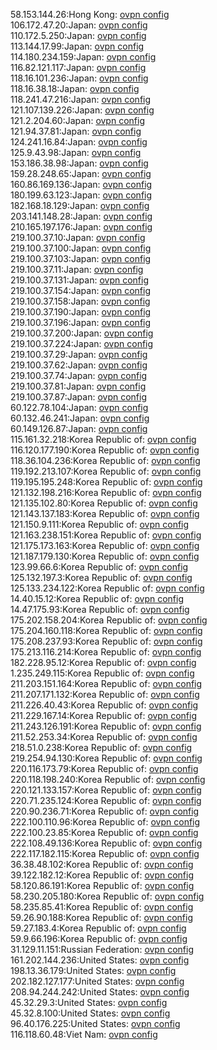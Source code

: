 58.153.144.26:Hong Kong: [ovpn config](vpn/58_153_144_26.ovpn)  
106.172.47.20:Japan: [ovpn config](vpn/106_172_47_20.ovpn)  
110.172.5.250:Japan: [ovpn config](vpn/110_172_5_250.ovpn)  
113.144.17.99:Japan: [ovpn config](vpn/113_144_17_99.ovpn)  
114.180.234.159:Japan: [ovpn config](vpn/114_180_234_159.ovpn)  
116.82.121.117:Japan: [ovpn config](vpn/116_82_121_117.ovpn)  
118.16.101.236:Japan: [ovpn config](vpn/118_16_101_236.ovpn)  
118.16.38.18:Japan: [ovpn config](vpn/118_16_38_18.ovpn)  
118.241.47.216:Japan: [ovpn config](vpn/118_241_47_216.ovpn)  
121.107.139.226:Japan: [ovpn config](vpn/121_107_139_226.ovpn)  
121.2.204.60:Japan: [ovpn config](vpn/121_2_204_60.ovpn)  
121.94.37.81:Japan: [ovpn config](vpn/121_94_37_81.ovpn)  
124.241.16.84:Japan: [ovpn config](vpn/124_241_16_84.ovpn)  
125.9.43.98:Japan: [ovpn config](vpn/125_9_43_98.ovpn)  
153.186.38.98:Japan: [ovpn config](vpn/153_186_38_98.ovpn)  
159.28.248.65:Japan: [ovpn config](vpn/159_28_248_65.ovpn)  
160.86.169.136:Japan: [ovpn config](vpn/160_86_169_136.ovpn)  
180.199.63.123:Japan: [ovpn config](vpn/180_199_63_123.ovpn)  
182.168.18.129:Japan: [ovpn config](vpn/182_168_18_129.ovpn)  
203.141.148.28:Japan: [ovpn config](vpn/203_141_148_28.ovpn)  
210.165.197.176:Japan: [ovpn config](vpn/210_165_197_176.ovpn)  
219.100.37.10:Japan: [ovpn config](vpn/219_100_37_10.ovpn)  
219.100.37.100:Japan: [ovpn config](vpn/219_100_37_100.ovpn)  
219.100.37.103:Japan: [ovpn config](vpn/219_100_37_103.ovpn)  
219.100.37.11:Japan: [ovpn config](vpn/219_100_37_11.ovpn)  
219.100.37.131:Japan: [ovpn config](vpn/219_100_37_131.ovpn)  
219.100.37.154:Japan: [ovpn config](vpn/219_100_37_154.ovpn)  
219.100.37.158:Japan: [ovpn config](vpn/219_100_37_158.ovpn)  
219.100.37.190:Japan: [ovpn config](vpn/219_100_37_190.ovpn)  
219.100.37.196:Japan: [ovpn config](vpn/219_100_37_196.ovpn)  
219.100.37.200:Japan: [ovpn config](vpn/219_100_37_200.ovpn)  
219.100.37.224:Japan: [ovpn config](vpn/219_100_37_224.ovpn)  
219.100.37.29:Japan: [ovpn config](vpn/219_100_37_29.ovpn)  
219.100.37.62:Japan: [ovpn config](vpn/219_100_37_62.ovpn)  
219.100.37.74:Japan: [ovpn config](vpn/219_100_37_74.ovpn)  
219.100.37.81:Japan: [ovpn config](vpn/219_100_37_81.ovpn)  
219.100.37.87:Japan: [ovpn config](vpn/219_100_37_87.ovpn)  
60.122.78.104:Japan: [ovpn config](vpn/60_122_78_104.ovpn)  
60.132.46.241:Japan: [ovpn config](vpn/60_132_46_241.ovpn)  
60.149.126.87:Japan: [ovpn config](vpn/60_149_126_87.ovpn)  
115.161.32.218:Korea Republic of: [ovpn config](vpn/115_161_32_218.ovpn)  
116.120.177.190:Korea Republic of: [ovpn config](vpn/116_120_177_190.ovpn)  
118.36.104.236:Korea Republic of: [ovpn config](vpn/118_36_104_236.ovpn)  
119.192.213.107:Korea Republic of: [ovpn config](vpn/119_192_213_107.ovpn)  
119.195.195.248:Korea Republic of: [ovpn config](vpn/119_195_195_248.ovpn)  
121.132.198.216:Korea Republic of: [ovpn config](vpn/121_132_198_216.ovpn)  
121.135.102.80:Korea Republic of: [ovpn config](vpn/121_135_102_80.ovpn)  
121.143.137.183:Korea Republic of: [ovpn config](vpn/121_143_137_183.ovpn)  
121.150.9.111:Korea Republic of: [ovpn config](vpn/121_150_9_111.ovpn)  
121.163.238.151:Korea Republic of: [ovpn config](vpn/121_163_238_151.ovpn)  
121.175.173.163:Korea Republic of: [ovpn config](vpn/121_175_173_163.ovpn)  
121.187.179.130:Korea Republic of: [ovpn config](vpn/121_187_179_130.ovpn)  
123.99.66.6:Korea Republic of: [ovpn config](vpn/123_99_66_6.ovpn)  
125.132.197.3:Korea Republic of: [ovpn config](vpn/125_132_197_3.ovpn)  
125.133.234.122:Korea Republic of: [ovpn config](vpn/125_133_234_122.ovpn)  
14.40.15.12:Korea Republic of: [ovpn config](vpn/14_40_15_12.ovpn)  
14.47.175.93:Korea Republic of: [ovpn config](vpn/14_47_175_93.ovpn)  
175.202.158.204:Korea Republic of: [ovpn config](vpn/175_202_158_204.ovpn)  
175.204.160.118:Korea Republic of: [ovpn config](vpn/175_204_160_118.ovpn)  
175.208.237.93:Korea Republic of: [ovpn config](vpn/175_208_237_93.ovpn)  
175.213.116.214:Korea Republic of: [ovpn config](vpn/175_213_116_214.ovpn)  
182.228.95.12:Korea Republic of: [ovpn config](vpn/182_228_95_12.ovpn)  
1.235.249.115:Korea Republic of: [ovpn config](vpn/1_235_249_115.ovpn)  
211.203.151.164:Korea Republic of: [ovpn config](vpn/211_203_151_164.ovpn)  
211.207.171.132:Korea Republic of: [ovpn config](vpn/211_207_171_132.ovpn)  
211.226.40.43:Korea Republic of: [ovpn config](vpn/211_226_40_43.ovpn)  
211.229.167.14:Korea Republic of: [ovpn config](vpn/211_229_167_14.ovpn)  
211.243.126.191:Korea Republic of: [ovpn config](vpn/211_243_126_191.ovpn)  
211.52.253.34:Korea Republic of: [ovpn config](vpn/211_52_253_34.ovpn)  
218.51.0.238:Korea Republic of: [ovpn config](vpn/218_51_0_238.ovpn)  
219.254.94.130:Korea Republic of: [ovpn config](vpn/219_254_94_130.ovpn)  
220.116.173.79:Korea Republic of: [ovpn config](vpn/220_116_173_79.ovpn)  
220.118.198.240:Korea Republic of: [ovpn config](vpn/220_118_198_240.ovpn)  
220.121.133.157:Korea Republic of: [ovpn config](vpn/220_121_133_157.ovpn)  
220.71.235.124:Korea Republic of: [ovpn config](vpn/220_71_235_124.ovpn)  
220.90.236.71:Korea Republic of: [ovpn config](vpn/220_90_236_71.ovpn)  
222.100.110.96:Korea Republic of: [ovpn config](vpn/222_100_110_96.ovpn)  
222.100.23.85:Korea Republic of: [ovpn config](vpn/222_100_23_85.ovpn)  
222.108.49.136:Korea Republic of: [ovpn config](vpn/222_108_49_136.ovpn)  
222.117.182.115:Korea Republic of: [ovpn config](vpn/222_117_182_115.ovpn)  
36.38.48.102:Korea Republic of: [ovpn config](vpn/36_38_48_102.ovpn)  
39.122.182.12:Korea Republic of: [ovpn config](vpn/39_122_182_12.ovpn)  
58.120.86.191:Korea Republic of: [ovpn config](vpn/58_120_86_191.ovpn)  
58.230.205.180:Korea Republic of: [ovpn config](vpn/58_230_205_180.ovpn)  
58.235.85.41:Korea Republic of: [ovpn config](vpn/58_235_85_41.ovpn)  
59.26.90.188:Korea Republic of: [ovpn config](vpn/59_26_90_188.ovpn)  
59.27.183.4:Korea Republic of: [ovpn config](vpn/59_27_183_4.ovpn)  
59.9.66.196:Korea Republic of: [ovpn config](vpn/59_9_66_196.ovpn)  
31.129.11.151:Russian Federation: [ovpn config](vpn/31_129_11_151.ovpn)  
161.202.144.236:United States: [ovpn config](vpn/161_202_144_236.ovpn)  
198.13.36.179:United States: [ovpn config](vpn/198_13_36_179.ovpn)  
202.182.127.177:United States: [ovpn config](vpn/202_182_127_177.ovpn)  
208.94.244.242:United States: [ovpn config](vpn/208_94_244_242.ovpn)  
45.32.29.3:United States: [ovpn config](vpn/45_32_29_3.ovpn)  
45.32.8.100:United States: [ovpn config](vpn/45_32_8_100.ovpn)  
96.40.176.225:United States: [ovpn config](vpn/96_40_176_225.ovpn)  
116.118.60.48:Viet Nam: [ovpn config](vpn/116_118_60_48.ovpn)  
